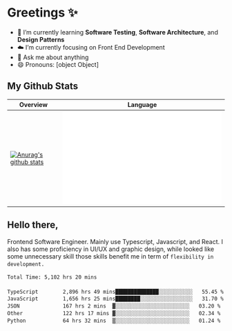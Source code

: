 # Greetings ✨

- 🌱 I’m currently learning **Software Testing**, **Software Architecture**, and **Design Patterns**
- ☁️ I’m currently focusing on Front End Development
- 💬 Ask me about anything
- 😄 Pronouns: [object Object]

## My Github Stats

| Overview | Language |
| --- | --- |
|[![Anurag's github stats](https://github-readme-stats.vercel.app/api?username=abui-am&count_private=true)](https://github.com/anuraghazra/github-readme-stats)|![Language](https://raw.githubusercontent.com/abui-am/stats/c6455f656dfce7acd3951e5ec5b25d72af0b2ee3/generated/languages.svg)|

## Hello there, 
Frontend Software Engineer. 
Mainly use Typescript, Javascript, and React. I also has some proficiency in UI/UX and graphic design, while looked like some unnecessary skill those skills benefit me in term of `flexibility in development.`


<!--START_SECTION:waka-->

```txt
Total Time: 5,102 hrs 20 mins

TypeScript        2,896 hrs 49 mins██████████████░░░░░░░░░░░   55.45 %
JavaScript        1,656 hrs 25 mins████████░░░░░░░░░░░░░░░░░   31.70 %
JSON              167 hrs 2 mins  ▓░░░░░░░░░░░░░░░░░░░░░░░░   03.20 %
Other             122 hrs 17 mins ▓░░░░░░░░░░░░░░░░░░░░░░░░   02.34 %
Python            64 hrs 32 mins  ▒░░░░░░░░░░░░░░░░░░░░░░░░   01.24 %
```

<!--END_SECTION:waka-->
